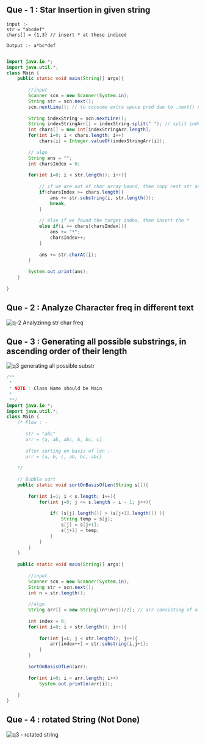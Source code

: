 

## Que - 1 : Star Insertion in given string 
```
input :-
str = "abcdef"
chars[] = {1,3} // insert * at these indiced

Output :- a*bc*def
```
```java

import java.io.*;
import java.util.*;
class Main {
    public static void main(String[] args){
        
        //input 
        Scanner scn = new Scanner(System.in);
        String str = scn.next();
        scn.nextLine(); // to consume extra space prod due to .next() or .nextInt()
        
        String indexString = scn.nextLine();
        String indexStringArr[] = indexString.split(" "); // split index on basis of space
        int chars[] = new int[indexStringArr.length];
        for(int i=0; i < chars.length; i++)
            chars[i] = Integer.valueOf(indexStringArr[i]);
        
        // algo 
        String ans = "";
        int charsIndex = 0; 
        
        for(int i=0; i < str.length(); i++){
            
            // if we are out of char array bound, then copy rest str as it is and stop 
            if(charsIndex >= chars.length){
                ans += str.substring(i, str.length());
                break;
            }
            
            // else if we found the target index, then insert the * 
            else if(i == chars[charsIndex]){
                ans += "*";
                charsIndex++;
            }
            
            ans += str.charAt(i);
        }
        
        System.out.print(ans);
    }
    
}
```
## Que - 2 : Analyze Character freq in different text 
![q-2 Analyzinng str char freq](https://github.com/yashasviyadav1/Programming-Abstractions/assets/124666305/1ed5009b-61b8-4cfb-880a-4217872f0942)

## Que - 3 : Generating all possible substrings, in ascending order of their length 
![q3 generating all possible substr](https://github.com/yashasviyadav1/Programming-Abstractions/assets/124666305/1df8bc8b-2abe-4573-85be-734bf2364e06)

```java
/**
 *
 * NOTE : Class Name should be Main 
 *
 **/
import java.io.*;
import java.util.*;
class Main { 
    /* Flow : - 
       
       str = "abc"
       arr = {a, ab, abc, b, bc, c]
       
       after sorting on basis of len :- 
       arr = {a, b, c, ab, bc, abc}
    
    */
    
    // Bubble sort 
    public static void sortOnBasisOfLen(String s[]){
        
        for(int i=1; i < s.length; i++){
            for(int j=0; j <= s.length - i - 1; j++){
                
                if( (s[j].length()) > (s[j+1].length()) ){
                    String temp = s[j];
                    s[j] = s[j+1];
                    s[j+1] = temp;
                }
            }
        }
    }
    
    public static void main(String[] args){
    
        //input 
        Scanner scn = new Scanner(System.in);
        String str = scn.next();
        int n = str.length();
        
        //algo 
        String arr[] = new String[(n*(n+1))/2]; // arr consisting of all substrings of 'str'
        
        int index = 0;
        for(int i=0; i < str.length(); i++){
            
            for(int j=i; j < str.length(); j++){
                arr[index++] = str.substring(i,j+1);
            }
        }
        
        sortOnBasisOfLen(arr);
        
        for(int i=0; i < arr.length; i++)
            System.out.println(arr[i]);
        
    }
}
```

## Que - 4 : rotated String (Not Done)

![q3 - rotated string ](https://github.com/yashasviyadav1/Programming-Abstractions/assets/124666305/b68c1f4b-9591-4f7f-a71b-1b5b094abbe0)




